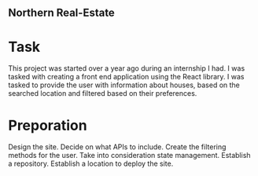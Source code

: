 
## Northern Real-Estate
# Task
This project was started over a year ago during an internship I had. I was tasked with creating a front end application using the React library. I was tasked to provide the user with information about houses, based on the searched location and filtered based on their preferences.

# Preporation 
Design the site.
Decide on what APIs to include.
Create the filtering methods for the user. 
Take into consideration state management.
Establish a repository.
Establish a location to deploy the site. 

